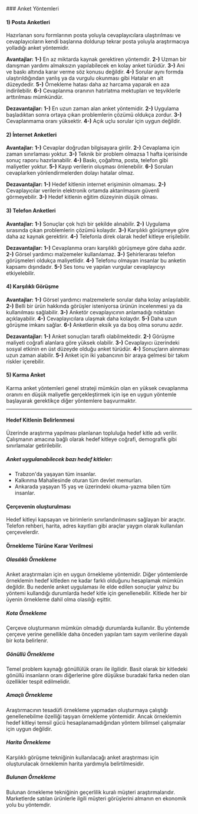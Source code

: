 ### Anket Yöntemleri

#### 1) Posta Anketleri
Hazırlanan soru formlarının posta yoluyla cevaplayıcılara ulaştırılması ve cevaplayıcıların kendi başlarına doldurup tekrar posta yoluyla araştırmacıya yolladığı anket yöntemidir.

**Avantajlar:**
**1-)** En az miktarda kaynak gerektiren yöntemdir.
**2-)** Uzman bir danışman yardımı almaksızın yapılabilecek en kolay anket türüdür.
**3-)** Ani ve baskı altında karar verme söz konusu değildir.
**4-)** Sorular aynı formda ulaştırıldığından yanlış ya da vurgulu okunması gibi Hatalar en alt düzeydedir.
**5-)** Örnekleme hatası daha az harcama yaparak en aza indirilebilir.
**6-)** Cevaplanma oranının hatırlatma mektupları ve teşviklerle arttırılması mümkündür.

**Dezavantajlar:**
**1-)** En uzun zaman alan anket yöntemidir.
**2-)** Uygulama başladıktan sonra ortaya çıkan problemlerin çözümü oldukça zordur.
**3-)** Cevaplanmama oranı yüksektir.
**4-)** Açık uçlu sorular için uygun değildir.

#### 2) İnternet Anketleri

**Avantajlar:**
**1-)** Cevaplar doğrudan bilgisayara girilir.
**2-)** Cevaplama için zaman sınırlaması yoktur.
**3-)** Teknik bir problem olmazsa 1 hafta içerisinde sonuç raporu hazırlanabilir.
**4-)** Baskı, çoğaltma, posta, telefon gibi maliyetler yoktur.
**5-)** Kayıp verilerin oluşması önlenebilir.
**6-)** Soruları cevaplarken yönlendirmelerden dolayı hatalar olmaz.

**Dezavantajlar:**
**1-)** Hedef kitlenin internet erişiminin olmaması.
**2-)** Cevaplayıcılar verilerin elektronik ortamda aktarılmasını güvenli görmeyebilir.
**3-)** Hedef kitlenin eğitim düzeyinin düşük olması.

#### 3) Telefon Anketleri

**Avantajlar:**
**1-)** Sonuçlar çok hızlı bir şekilde alınabilir.
**2-)** Uygulama sırasında çıkan problemlerin çözümü kolaydır.
**3-)** Karşılıklı görüşmeye göre daha az kaynak gerektirir.
**4-)** Telefonla direk olarak hedef kitleye erişilebilir.

**Dezavantajlar:**
**1-)** Cevaplanma oranı karşılıklı görüşmeye göre daha azdır.
**2-)** Görsel yardımcı malzemeler kullanılamaz.
**3-)** Şehirlerarası telefon görüşmeleri oldukça maliyetlidir.
**4-)** Telefonu olmayan insanlar bu anketin kapsamı dışındadır.
**5-)** Ses tonu ve yapılan vurgular cevaplayıcıyı etkiyelebilir.

#### 4) Karşılıklı Görüşme

**Avantajlar:**
**1-)** Görsel yardımcı malzemelerle sorular daha kolay anlaşılabilir.
**2-)** Belli bir ürün hakkında görüşler isteniyorsa ürünün incelenmesi ya da kullanılması sağlabilir.
**3-)** Anketör cevaplayıcının anlamadığı noktaları açıklayabilir.
**4-)** Cevaplayıcılara ulaşmak daha kolaydır.
**5-)** Daha uzun görüşme imkanı sağlar.
**6-)** Anketlerin eksik ya da boş olma sorunu azdır.

**Dezavantajlar:**
**1-)** Anket sonuçları taraflı olabilmektedir.
**2-)** Görüşme maliyeti coğrafi alanlara göre yüksek olabilir.
**3-)** Cevaplayıcı üzerindeki sosyal etkinin en üst düzeyde olduğu anket türüdür.
**4-)** Sonuçların alınması uzun zaman alabilir.
**5-)** Anket için iki yabancının bir araya gelmesi bir takım riskler içerebilir.

#### 5) Karma Anket
Karma anket yöntemleri genel strateji mümkün olan en yüksek cevaplanma oranını en düşük maliyetle gerçekleştirmek için işe en uygun yöntemle başlayarak gerektikçe diğer yöntemlere başvurmaktır.

---

#### Hedef Kitlenin Belirlenmesi
Üzerinde araştırma yapılması planlanan topluluğa hedef kitle adı verilir. Çalışmanın amacına bağlı olarak hedef kitleye coğrafi, demografik gibi sınırlamalar getirilebilir.

##### Anket uygulanabilecek bazı hedef kitleler:
- Trabzon'da yaşayan tüm insanlar.
- Kalkınma Mahallesinde oturan tüm devlet memurları.
- Ankarada yaşayan 15 yaş ve üzerindeki okuma-yazma bilen tüm insanlar.

#### Çerçevenin oluşturulması
Hedef kitleyi kapsayan ve birimlerin sınırlandırılmasını sağlayan bir araçtır. Telefon rehberi, harita, adres kayıtları gibi araçlar yaygın olarak kullanılan çerçevelerdir.

#### Örnekleme Türüne Karar Verilmesi

##### Olasılıklı Örnekleme
Anket araştırmaları için en uygun örnekleme yöntemidir. Diğer yöntemlerde örneklemin hedef kitleden ne kadar farklı olduğunu hesaplamak mümkün değildir. Bu nedenle anket uygulaması ile elde edilen sonuçlar yalnız bu yöntemi kullandığı durumlarda hedef kitle için genellenebilir. Kitlede her bir üyenin örnekleme dahil olma olasılığı eşittir.

##### Kota Örnekleme
Çerçeve oluşturmanın mümkün olmadığı durumlarda kullanılır. Bu yöntemde çerçeve yerine genellikle daha önceden yapılan tam sayım verilerine dayalı bir kota belirlenir.

##### Gönüllü Örnekleme
Temel problem kaynağı gönüllülük oranı ile ilgilidir. Basit olarak bir kitledeki gönüllü insanların oranı diğerlerine göre düşükse buradaki farka neden olan özellikler tespit edilmelidir.

##### Amaçlı Örnekleme
Araştırmacının tesadüfi örnekleme yapmadan oluşturmaya çalıştığı genellenebilme özelliği taşıyan örnekleme yöntemidir. Ancak örneklemin hedef kitleyi temsil gücü hesaplanamadığından yöntem bilimsel çalışmalar için uygun değildir.

##### Harita Örnekleme
Karşılıklı görüşme tekniğinin kullanılacağı anket araştırması için oluşturulacak örneklemin harita yardımıyla belirtilmesidir.

##### Bulunan Örnekleme
Bulunan örnekleme tekniğinin geçerlilik kuralı müşteri araştırmalarıdır. Marketlerde satılan ürünlerle ilgili müşteri görüşlerini almanın en ekonomik yolu bu yöntemdir.
